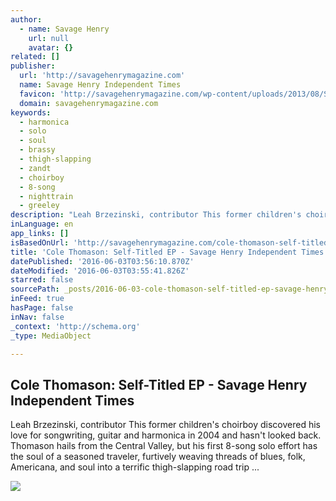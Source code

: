 ```yaml
---
author:
  - name: Savage Henry
    url: null
    avatar: {}
related: []
publisher:
  url: 'http://savagehenrymagazine.com'
  name: Savage Henry Independent Times
  favicon: 'http://savagehenrymagazine.com/wp-content/uploads/2013/08/SH_favicon.png'
  domain: savagehenrymagazine.com
keywords:
  - harmonica
  - solo
  - soul
  - brassy
  - thigh-slapping
  - zandt
  - choirboy
  - 8-song
  - nighttrain
  - greeley
description: "Leah Brzezinski, contributor This former children's choirboy discovered his love for songwriting, guitar and harmonica in 2004 and hasn't looked back. Thomason hails from the Central Valley, but his first 8-song solo effort has the soul of a seasoned traveler, furtively weaving threads of blues, folk, Americana, and soul into a terrific thigh-slapping road trip ..."
inLanguage: en
app_links: []
isBasedOnUrl: 'http://savagehenrymagazine.com/cole-thomason-self-titled-ep/'
title: 'Cole Thomason: Self-Titled EP - Savage Henry Independent Times'
datePublished: '2016-06-03T03:56:10.870Z'
dateModified: '2016-06-03T03:55:41.826Z'
starred: false
sourcePath: _posts/2016-06-03-cole-thomason-self-titled-ep-savage-henry-independent-tim.md
inFeed: true
hasPage: false
inNav: false
_context: 'http://schema.org'
_type: MediaObject

---
```

<article style=""><h1>Cole Thomason: Self-Titled EP - Savage Henry Independent Times</h1><p>Leah Brzezinski, contributor This former children's choirboy discovered his love for songwriting, guitar and harmonica in 2004 and hasn't looked back. Thomason hails from the Central Valley, but his first 8-song solo effort has the soul of a seasoned traveler, furtively weaving threads of blues, folk, Americana, and soul into a terrific thigh-slapping road trip ...</p><img src="http://savagehenrymagazine.com/wp-content/uploads/2014/06/download-6.jpg" /></article>